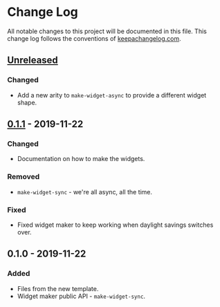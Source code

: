 # Change Log
All notable changes to this project will be documented in this file. This change log follows the conventions of [keepachangelog.com](http://keepachangelog.com/).

## [Unreleased]
### Changed
- Add a new arity to `make-widget-async` to provide a different widget shape.

## [0.1.1] - 2019-11-22
### Changed
- Documentation on how to make the widgets.

### Removed
- `make-widget-sync` - we're all async, all the time.

### Fixed
- Fixed widget maker to keep working when daylight savings switches over.

## 0.1.0 - 2019-11-22
### Added
- Files from the new template.
- Widget maker public API - `make-widget-sync`.

[Unreleased]: https://github.com/your-name/jepsen.etcdemo/compare/0.1.1...HEAD
[0.1.1]: https://github.com/your-name/jepsen.etcdemo/compare/0.1.0...0.1.1
